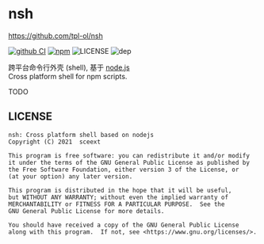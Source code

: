 # nsh

<https://github.com/tpl-ol/nsh>

[![github CI](https://github.com/tpl-ol/nsh/actions/workflows/ci.yml/badge.svg)](https://github.com/tpl-ol/nsh/actions)
[![npm](https://flat.badgen.net/npm/v/@tpl-ol/nsh)](https://www.npmjs.com/package/@tpl-ol/nsh)
![LICENSE](https://flat.badgen.net/npm/license/@tpl-ol/nsh)
![dep](https://flat.badgen.net/npm/dependents/@tpl-ol/nsh)

跨平台命令行外壳 (shell), 基于 [node.js](https://nodejs.org/) <br />
Cross platform shell for npm scripts.

TODO

## LICENSE

```
nsh: Cross platform shell based on nodejs
Copyright (C) 2021  sceext

This program is free software: you can redistribute it and/or modify
it under the terms of the GNU General Public License as published by
the Free Software Foundation, either version 3 of the License, or
(at your option) any later version.

This program is distributed in the hope that it will be useful,
but WITHOUT ANY WARRANTY; without even the implied warranty of
MERCHANTABILITY or FITNESS FOR A PARTICULAR PURPOSE.  See the
GNU General Public License for more details.

You should have received a copy of the GNU General Public License
along with this program.  If not, see <https://www.gnu.org/licenses/>.
```
